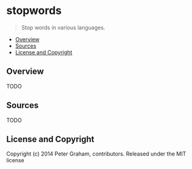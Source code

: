# stopwords

> Stop words in various languages.

* [Overview](#overview)
* [Sources](#sources)
* [License and Copyright](#license-and-copyright)


## Overview
TODO

## Sources
TODO

## License and Copyright
Copyright (c) 2014 Peter Graham, contributors.
Released under the MIT license
